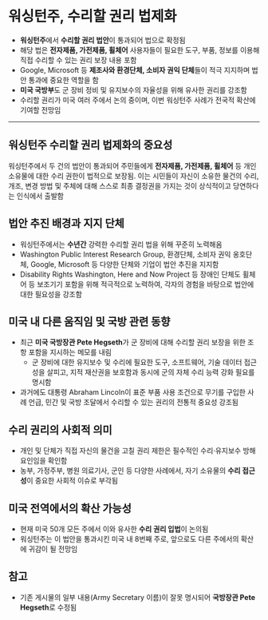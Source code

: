 # 워싱턴주, 수리할 권리 법제화


* **워싱턴주**에서 **수리할 권리 법안**이 통과되어 법으로 확정됨
* 해당 법은 **전자제품, 가전제품, 휠체어** 사용자들이 필요한 도구, 부품, 정보를 이용해 직접 수리할 수 있는 권리 보장 내용 포함
* Google, Microsoft 등 **제조사와 환경단체, 소비자 권익 단체**들이 적극 지지하며 법안 통과에 중요한 역할을 함
* **미국 국방부**도 군 장비 정비 및 유지보수의 자율성을 위해 유사한 권리를 강조함
* 수리할 권리가 미국 여러 주에서 논의 중이며, 이번 워싱턴주 사례가 전국적 확산에 기여할 전망임

---

워싱턴주 수리할 권리 법제화의 중요성
--------------------

워싱턴주에서 두 건의 법안이 통과되어 주민들에게 **전자제품, 가전제품, 휠체어** 등 개인 소유물에 대한 수리 권한이 법적으로 보장됨. 이는 시민들이 자신이 소유한 물건의 수리, 개조, 변경 방법 및 주체에 대해 스스로 최종 결정권을 가지는 것이 상식적이고 당연하다는 인식에서 출발함

법안 추진 배경과 지지 단체
---------------

* 워싱턴주에서는 **수년간** 강력한 수리할 권리 법을 위해 꾸준히 노력해옴
* Washington Public Interest Research Group, 환경단체, 소비자 권익 옹호단체, Google, Microsoft 등 다양한 단체와 기업이 법안 추진을 지지함
* Disability Rights Washington, Here and Now Project 등 장애인 단체도 휠체어 등 보조기기 포함을 위해 적극적으로 노력하여, 각자의 경험을 바탕으로 법안에 대한 필요성을 강조함

미국 내 다른 움직임 및 국방 관련 동향
----------------------

* 최근 **미국 국방장관 Pete Hegseth**가 군 장비에 대해 수리할 권리 보장을 위한 조항 포함을 지시하는 메모를 내림
  + 군 장비에 대한 유지보수 및 수리에 필요한 도구, 소프트웨어, 기술 데이터 접근성을 살피고, 지적 재산권을 보호함과 동시에 군의 자체 수리 능력 강화 필요를 명시함
* 과거에도 대통령 Abraham Lincoln이 표준 부품 사용 조건으로 무기를 구입한 사례 언급, 민간 및 국방 조달에서 수리할 수 있는 권리의 전통적 중요성 강조됨

수리 권리의 사회적 의미
-------------

* 개인 및 단체가 직접 자신의 물건을 고칠 권리 제한은 필수적인 수리·유지보수 방해 요인임을 확인함
* 농부, 가정주부, 병원 의료기사, 군인 등 다양한 사례에서, 자기 소유물의 **수리 접근성**이 중요한 사회적 이슈로 부각됨

미국 전역에서의 확산 가능성
---------------

* 현재 미국 50개 모든 주에서 이와 유사한 **수리 권리 입법**이 논의됨
* 워싱턴주는 이 법안을 통과시킨 미국 내 8번째 주로, 앞으로도 다른 주에서의 확산에 귀감이 될 전망임

참고
--

* 기존 게시물의 일부 내용(Army Secretary 이름)이 잘못 명시되어 **국방장관 Pete Hegseth**로 수정됨
